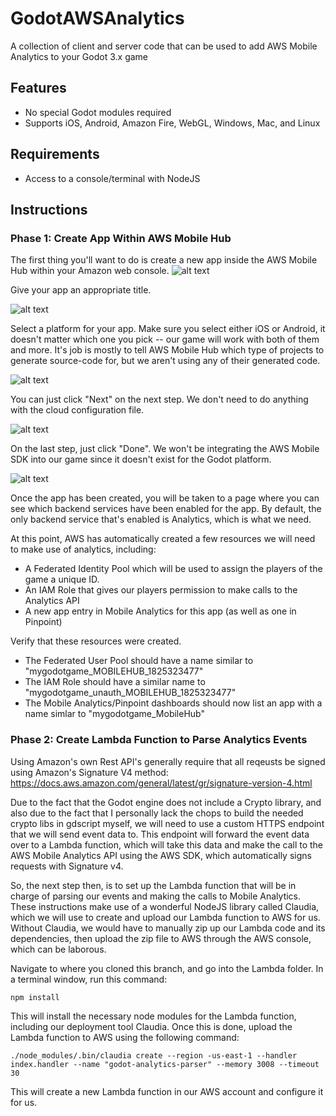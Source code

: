 # GodotAWSAnalytics
A collection of client and server code that can be used to add AWS Mobile Analytics to your Godot 3.x game

## Features
* No special Godot modules required
* Supports iOS, Android, Amazon Fire, WebGL, Windows, Mac, and Linux

## Requirements
* Access to a console/terminal with NodeJS

## Instructions

### Phase 1: Create App Within AWS Mobile Hub

The first thing you'll want to do is create a new app inside the AWS Mobile Hub within your Amazon web console.
![alt text](https://user-images.githubusercontent.com/255001/37718579-435fd842-2ce0-11e8-956a-37b81bf7d53b.PNG "Create a new app inside the AWS Mobile Hub")

Give your app an appropriate title.

![alt text](https://user-images.githubusercontent.com/255001/37718797-c740d5f8-2ce0-11e8-85ae-dfe4e87ebb96.PNG "Give your app a name")

Select a platform for your app. Make sure you select either iOS or Android, it doesn't matter which one you pick -- our game will work with both of them and more. It's job is mostly to tell AWS Mobile Hub which type of projects to generate source-code for, but we aren't using any of their generated code.

![alt text](https://user-images.githubusercontent.com/255001/37719019-4a7be14c-2ce1-11e8-8902-573bae057bda.PNG "Select a platform")

You can just click "Next" on the next step. We don't need to do anything with the cloud configuration file.

![alt text](https://user-images.githubusercontent.com/255001/37719186-ac2301f0-2ce1-11e8-858e-a9322cf3b6ae.PNG "Skip cloud configuration")

On the last step, just click "Done". We won't be integrating the AWS Mobile SDK into our game since it doesn't exist for the Godot platform.

![alt text](https://user-images.githubusercontent.com/255001/37719317-f9f031dc-2ce1-11e8-8eb6-a7276a2355a1.PNG "App creation is complete")

Once the app has been created, you will be taken to a page where you can see which backend services have been enabled for the app. By default, the only backend service that's enabled is Analytics, which is what we need.

At this point, AWS has automatically created a few resources we will need to make use of analytics, including:

* A Federated Identity Pool which will be used to assign the players of the game a unique ID.
* An IAM Role that gives our players permission to make calls to the Analytics API
* A new app entry in Mobile Analytics for this app (as well as one in Pinpoint)

Verify that these resources were created.
* The Federated User Pool should have a name similar to "mygodotgame_MOBILEHUB_1825323477"
* The IAM Role should have a similar name to "mygodotgame_unauth_MOBILEHUB_1825323477"
* The Mobile Analytics/Pinpoint dashboards should now list an app with a name simlar to "mygodotgame_MobileHub"

### Phase 2: Create Lambda Function to Parse Analytics Events

Using Amazon's own Rest API's generally require that all reqeusts be signed using Amazon's Signature V4 method: https://docs.aws.amazon.com/general/latest/gr/signature-version-4.html

Due to the fact that the Godot engine does not include a Crypto library, and also due to the fact that I personally lack the chops to build the needed crypto libs in gdscript myself, we will need to use a custom HTTPS endpoint that we will send event data to. This endpoint will forward the event data over to a Lambda function, which will take this data and make the call to the AWS Mobile Analytics API using the AWS SDK, which automatically signs requests with Signature v4.

So, the next step then, is to set up the Lambda function that will be in charge of parsing our events and making the calls to Mobile Analytics. These instructions make use of a wonderful NodeJS library called Claudia, which we will use to create and upload our Lambda function to AWS for us. Without Claudia, we would have to manually zip up our Lambda code and its dependencies, then upload the zip file to AWS through the AWS console, which can be laborous.

Navigate to where you cloned this branch, and go into the Lambda folder. In a terminal window, run this command:

``` npm install ```

This will install the necessary node modules for the Lambda function, including our deployment tool Claudia. Once this is done, upload the Lambda function to AWS using the following command:

`` ./node_modules/.bin/claudia create --region -us-east-1 --handler index.handler --name "godot-analytics-parser" --memory 3008 --timeout 30 ``

This will create a new Lambda function in our AWS account and configure it for us.
